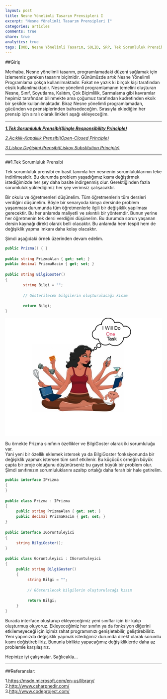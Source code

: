 ```yaml
---
layout: post
title: Nesne Yönelimli Tasarım Prensipleri I
excerpt: "Nesne Yönelimli Tasarım Prensipleri I"
categories: articles
comments: true
share: true
analytics: true
tags: [OOD, Nesne Yönelimli Tasarım, SOLID, SRP, Tek Sorumluluk Prensibi]
---
```


##Giriş

Merhaba,
Nesne yönelimli tasarım, programlamadaki düzeni sağlamak için izlememiz gereken tasarım biçimidir.
Günümüzde artık Nesne Yönelimli Programlama çokça kullanılmaktadır. Fakat ne yazık ki birçok kişi tarafından eksik kullanılmaktadır.
Nesne yönelimli programlamanın temelini oluşturan Nesne, Sınıf, Soyutlama, Kalıtım, Çok Biçimlilik, Sarmalama gibi kavramlar hepimiz
tarafından bilinmekte ama çoğumuz tarafından kudretinden eksik bir şekilde kullanılmaktadır. Biraz Nesne yönelimli programlamadan,
gücünden ve prensiplerinden bahsedeceğim. Sırasıyla eklediğim her prensip için sıralı olarak linkleri aşağı ekleyeceğim.

---

***[1.Tek Sorumluluk Prensibi(Single Responsibility Principle)](http://develomer.me/articles/OOD1 "25.08.2015")***

*[2.Açıklık-Kapalılık Prensibi(Open-Closed Principle)](http://develomer.me/articles/OOD2 "25.08.2015")*

*[3.Liskov Değişimi Prensibi(Liskov Substitution Principle)](http://develomer.me/articles/OOD3 "07.01.2016")*

---


##1.Tek Sorumluluk Prensibi

Tek sorumluluk prensibi en basit tanımla her nesnenin sorumluluklarının teke indirilmesidir.
Bu durumda problem yaşadığımız kısmı değiştirmek istediğimizde her şey daha basite indirgenmiş olur.
Gerektiğinden fazla sorumluluk yüklediğimiz her şey verimsiz çalışacaktır.

Bir okulu ve öğretmenleri düşünelim. Tüm öğretmenlerin tüm dersleri verdiğini düşünelim.
Böyle bir senaryoda kimya dersinde problem yaşanması durumunda tüm öğretmenlerle ilgili bir değişiklik yapılması gerecektir.
Bu her anlamda maliyetli ve sıkıntılı bir yöntemdir. Bunun yerine her öğretmenin tek dersi verdiğini düşünelim.
Bu durumda sorun yaşanan dersin kaynağı direkt olarak belli olacaktır. Bu anlamda hem tespit hem de değişiklik yapma imkanı daha kolay olacaktır.


Şimdi aşağıdaki örnek üzerinden devam edelim.

```csharp
public Prizma() { }

public string PrizmaAlan { get; set; }
public decimal PrizmaHacim { get; set; }

public string BilgiGoster()
{
        string Bilgi = "";

        // Gösterilecek bilgilerin oluşturulacağı kısım

        return Bilgi;
}
```

![](../../images/2015-08-25-OOD1/1.png)

Bu örnekte Prizma sınıfının özellikler ve BilgiGoster olarak iki sorumluluğu var.  
Yani yeni bir özellik eklemek istersek ya da BilgiGoster fonksiyonunda bir değişiklik yapmak istersen tüm sınıf etkilenir.
Bu küçücük örneğin büyük çapta bir proje olduğunu düşünürseniz bu gayet büyük bir problem olur.
Şimdi sınıfımızın sorumluluklarını azaltıp ortalığı daha ferah bir hale getirelim.

```csharp
public interface IPrizma
{
}

public class Prizma : IPrizma
{
     public string PrizmaAlan { get; set; }
     public decimal PrizmaHacim { get; set; }
}

public interface IGoruntuleyici
{
     string BilgiGoster();
}

public class Goruntuleyici : IGoruntuleyici
{
     public string BilgiGoster()
     {
          string Bilgi = "";

          // Gösterilecek bilgilerin oluşturulacağı kısım

          return Bilgi;
     }
}
```

Burada interface oluşturup ekleyeceğimiz yeni sınıflar için bir kalıp oluşturmuş oluyoruz.
Ekleyeceğimiz her sınıfın ya da fonksiyon diğerini etkilemeyeceği için içimiz rahat programımızı genişletebilir,
geliştirebiliriz. Yeni yapımızda değişiklik yapmak istediğimiz durumda direkt olarak sorumlu kısmı değiştirebiliriz.
Bununla birlikte yapacağımız değişikliklerde daha az problemle karşılaşırız.

Hepinize iyi çalışmalar. Sağlıcakla...

---

##Referanslar:

1.<https://msdn.microsoft.com/en-us/library/>  
2.<http://www.csharpnedir.com/>  
3.<http://www.codeproject.com/>  
